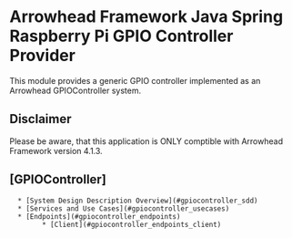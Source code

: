 # Arrowhead Framework Java Spring Raspberry Pi GPIO Controller Provider

This module provides a generic GPIO controller implemented as an Arrowhead GPIOController system.

## Disclaimer
Please be aware, that this application is ONLY comptible with Arrowhead Framework version 4.1.3.


## [GPIOController]
      * [System Design Description Overview](#gpiocontroller_sdd)
      * [Services and Use Cases](#gpiocontroller_usecases)  
      * [Endpoints](#gpiocontroller_endpoints)
            * [Client](#gpiocontroller_endpoints_client)
